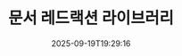 ---
############################# Static ############################
layout: "family"
date:  2025-09-19T19:29:16
draft: false

product: "Redaction"
product_tag: "redaction"

lang: ko

############################# Head ############################
head_title: "문서 레드랙션 솔루션. 민감한 데이터를 수정하거나 삭제하십시오."
head_description: "PDF, Word 문서, Excel 스프레드시트, PowerPoint 프레젠테이션, 이미지 등에서 텍스트, 이미지 또는 메타데이터를 제거, 수정 또는 숨깁니다. .NET, Java, Python 또는 클라우드 기반 애플리케이션에서 저희 라이브러리를 사용하세요."

############################# Header ############################
title: "문서 레드랙션 라이브러리"
description:  |
  다양한 파일 형식에서 개인 정보를 숨기거나 제거하십시오.

  민감한 내용을 제거하기 위해 텍스트 또는 이미지를 수정하십시오.

  저희의 고급 기능을 사용하여 파일 메타데이터를 관리하십시오.

############################# Supported Platforms ###############################
supported_platforms:
  enable: true
  head_title: "플랫폼 선택"
  title: "플랫폼 독립성"
  description: "GroupDocs.Redaction 라이브러리는 다음 운영 체제와 프레임워크를 지원합니다:"
  details_link_title: "자세히 알아보기"

  items:
    # items loop
    - title: ".NET"
      description: GroupDocs.Redaction .NET 
      color: "blue"
      tag: "net"
      link: "/redaction/net/"
      features_link: "https://docs.groupdocs.com/redaction/net/system-requirements/"
      features:
          # features loop
          - rows: "3"
            content: |
                    NET 6.0+ <br> .NET Core 3.1 <br> .NET Framework 4.6.2+
      
          # features loop
          - rows: "4"
            content: |
                    Windows <br> Linux <br> Mac OS <br> Microsoft Azure
      
          # features loop
          - rows: "3"
            content: |
                    Microsoft Visual Studio <br> JetBrains Rider <br> Microsoft Visual Code
      
          # features loop
          - rows: "1"
            content: |
                    30+ file formats
      

    # items loop
    - title: "Java"
      description: GroupDocs.Redaction Java
      color: "red"
      tag: "java"
      link: "/redaction/java/"
      features_link: "https://docs.groupdocs.com/redaction/java/system-requirements/"
      features:
          # features loop
          - rows: "3"
            content: |
                    Java 8 or higher <br> Kotlin
      
          # features loop
          - rows: "4"
            content: |
                    Windows <br> Linux <br> Mac OS
      
          # features loop
          - rows: "3"
            content: |
                    IntelliJ IDEA <br> Eclipse <br> NetBeans
      
          # features loop
          - rows: "1"
            content: |
                    30+ file formats

    # items loop
    - title: "Python"
      description: GroupDocs.Redaction Python
      color: "yellow"
      tag: "python-net"
      link: "/redaction/python-net/"
      features_link: "https://docs.groupdocs.com/redaction/python-net/system-requirements/"
      features:
          # features loop
          - rows: "3"
            content: |
                    Python 3.9+ and .Net 6+
      
          # features loop
          - rows: "4"
            content: |
                    Windows <br> Linux <br> Mac OS
      
          # features loop
          - rows: "3"
            content: |
                    IDLE <br> PyCharm <br> Visual Studio Code
      
          # features loop
          - rows: "1"
            content: |
                    30+ file formats

############################# Features ###############################
features:
  enable: true
  title: "GroupDocs.Redaction 개요"
  description: "PDF, 오피스 문서, 이미지 및 기타 비즈니스 파일의 콘텐츠를 관리하는 솔루션입니다."

  items:
    # items loop
    - icon: "text"
      title: "텍스트 제거 또는 수정"
      content: "문서에서 민감한 텍스트를 찾아서 레드랙션합니다."

    # items loop
    - icon: "image"
      title: "이미지 레드랙션"
      content: "추가적인 노력을 들이지 않고 파일 내 이미지 영역을 숨길 수 있습니다."

    # items loop
    - icon: "template"
      title: "메타데이터 관리"
      content: "Word 문서의 저자 또는 이미지의 EXIF 데이터와 같은 메타데이터를 삭제하거나 교체할 수 있습니다."

    # items loop
    - icon: "pdf"
      title: "고급 기능"
      content: "정규식이나 AI 통합을 사용하여 레드랙션할 데이터를 검색합니다."

############################# Code samples ############################
code_samples:
  enable: true
  title: "GroupDocs.Redaction 코드 샘플"
  description: "GroupDocs.Redaction 레드랙션 작업의 전형적인 사용 사례입니다."
  items:
    # code sample loop
    - title: "PDF 문서의 텍스트 레드랙션 방법"
      content: |
       GroupDocs.Redaction은 몇 단계만으로 문서에서 텍스트를 레드랙션하는 최상의 솔루션입니다.
      samples:
        - language: "C#"
          color: "blue"
          content: |
            ```csharp {style=abap}   
            // 레드랙션할 파일 경로를 Redactor 인스턴스에 전달합니다.
            using (Redactor redactor  = new Redactor("source.pdf"))
            {
                // 레드랙션 옵션을 제공합니다.
                var redaction = new ExactPhraseRedaction("Sensitive data", new ReplacementOptions("[hidden]"));

                // 레드랙션 후 결과를 저장합니다.
                redactor.Apply(redaction);

                var outputFile = redactor.Save();
            }   
            ```
        - language: "Java"
          color: "red"
          content: |
            ```java {style=abap}   
            // 레드랙션할 파일 경로를 Redactor 인스턴스에 전달합니다.
            final Redactor redactor  = new Redactor("source.pdf");

            try 
            {
                // 레드랙션 옵션을 제공합니다.
                ExactPhraseRedaction redaction = new ExactPhraseRedaction("Sensitive data", new ReplacementOptions("[hidden]"));

                // 레드랙션 후 결과를 저장합니다.
                redactor.apply(redaction);
                redactor.save();
            }
            finally { redactor.close(); } 
            ```
        - language: "Python"
          color: "yellow"
          content: |
            ```python {style=abap}
            import groupdocs.redaction as gr
            import groupdocs.redaction.options as gro
            import groupdocs.redaction.redactions as grr

            def run():

                # 레드랙션할 파일 경로를 Redactor 인스턴스에 전달합니다.
                with gr.Redactor("source.pdf") as redactor:

                    # 레드랙션 옵션을 제공합니다.
                    repl_opt = grr.ReplacementOptions("[hidden]")
                    ex_red = grr.ExactPhraseRedaction("Sensitive data", repl_opt)

                    # 레드랙션 후 결과를 저장합니다.
                    result = redactor.apply(ex_red)
        
                    so = gro.SaveOptions()
                    so.add_suffix = True
                    so.rasterize_to_pdf = False
                    result_path = redactor.save(so)
            ```

############################# Supported Formats ###############################
formats:
  enable: true
  title: "30개 이상의 파일 형식 지원"
  description: "GroupDocs.Redaction는 널리 사용되는 비즈니스 파일 형식 전반에 걸쳐 레드랙션 작업을 지원합니다."

############################# Metrics ###############################
metrics:
  enable: true
  title: "GroupDocs.Redaction 성과"
  description: "우리 라이브러리의 성공을 강조하는 주요 메트릭을 발견하세요."

  items:
    # items loop
    - number: "30+"
      title: "지원되는 형식"
      content: "GroupDocs.Redaction는 30개 이상의 널리 사용되는 파일 형식에서 작업을 지원합니다."

    # items loop
    - number: "440k"
      title: "NuGet 다운로드"
      content: "GroupDocs.Redaction을 .NET에서 NuGet에서 440,000회 이상 다운로드되었습니다."

    # items loop
    - number: "12k"
      title: "Maven 다운로드"
      content: "GroupDocs.Redaction는 강력한 Java 레드랙션 기능을 제공하며, Maven에서 12,000회 이상의 다운로드가 있습니다."

    # items loop
    - number: "140+"
      title: "만족스러운 고객"
      content: "전 세계 기업과 개인 개발자는 GroupDocs 제품에 의존하여 혁신적인 솔루션을 구축하고 있습니다."


############################# Customers ###############################
customers:
  enable: true
  title: "우리의 만족스러운 고객들"
  description: "GroupDocs 라이브러리는 세계적으로 인정받고 존경받는 브랜드에서 신뢰받고 있습니다."

  items:
    # items loop
    - title: "BenQ Corporation"
      logo: "benq"
      
    # items loop
    - title: "Nasdaq Stock Market"
      logo: "nasdaq"
      
    # items loop
    - title: "AT&T Inc."
      logo: "att"
      
    # items loop
    - title: "Customer logo AstraZeneca"
      logo: "astrazeneca"
      
    # items loop
    - title: "Central Bank of Argentina"
      logo: "argentinacentralbank"
      
    # items loop
    - title: "Roche Holding AG"
      logo: "roche"
      
    # items loop
    - title: "Capita"
      logo: "capita"
      
    # items loop
    - title: "Axa S.A."
      logo: "axa"
      
    # items loop
    - title: "Instructure Inc."
      logo: "instructure"
      
    # items loop
    - title: "Wipro"
      logo: "wipro"


############################# Actions ###############################
actions:
  enable: true
  title: "시작할 준비가 되셨나요?"
  description: "GroupDocs.Redaction의 기능을 무료로 사용해 보세요."

  items:
    # items loop
    - title: ".NET"
      color: "blue"
      link: "/redaction/net/"

    # items loop
    - title: "Java"
      color: "red"
      link: "/redaction/java/"

    # items loop
    - title: "Node.js"
      color: "yellow"
      link: "/redaction/python-net/"   

############################# FAQ ###############################
faq:
  enable: true
  title: "자주 묻는 질문"
  description: "가장 자주 묻는 질문에 대한 답변입니다."

  items:
    # items loop
    - question: "GroupDocs.Redaction 라이브러리를 사용하여 문서를 조작하기 위해 외부 소프트웨어가 필요한가요?"
      answer: "GroupDocs.Redaction는 Adobe Acrobat, Microsoft Office 및 기타 외부 소프트웨어를 필요로 하지 않습니다."

    # items loop
    - question: "GroupDocs.Redaction 라이브러리를 구매하기 전에 체험해 볼 수 있나요?"
      answer: "예, 라이센스를 구매하지 않고도 GroupDocs.Redaction를 체험해 볼 수 있습니다. 체험 모드에서 작동하며, 이는 체험 배지를 추가하고 출력 제한을 첫 3페이지로 제한합니다. 제약 없이 테스트하려면 30일 임시 라이센스를 요청하세요. 자세한 내용은 [여기](https://purchase.groupdocs.com/temporary-license/)를 참조하세요."

    # items loop
    - question: "사용할 수 있는 라이센스 옵션은 무엇인가요?"
      answer: "개발 및 배포 요구에 따라 여러 라이센스 유형을 제공합니다. 여기에는 사용량에 따라 개발자 기준, 사이트 기준 및 미터형 라이센스가 포함됩니다. 자세한 내용은 [여기](https://purchase.groupdocs.com/pricing/redaction/net/)에서 확인하세요."

############################# Cloud Links ###############################
cloud_links:
  enable: false
  title: "GroupDocs.Redaction 로우 코드 API"
  description: "우리의 클라우드 기반 REST API를 사용하여 문서 레드랙션을 모든 애플리케이션에 통합하세요."
  
  items:
    # items loop
    - title: "GroupDocs.Redaction Cloud for cURL"
      content: "cURL 명령을 사용하여 지원되는 다양한 파일 형식의 문서를 레드랙션합니다."
      icon: "groupdocs_redaction-for-curl"
      link: "https://products.groupdocs.cloud/redaction/curl"

    # items loop
    - title: "GroupDocs.Redaction Cloud for .NET"
      content: "Microsoft .NET 애플리케이션에서 템플릿을 사용하여 이미지, 텍스트 및 메타데이터를 추출하거나 문서를 레드랙션합니다."
      icon: "groupdocs_redaction-for-net"
      link: "https://products.groupdocs.cloud/redaction/net"

    # items loop
    - title: "GroupDocs.Redaction Cloud for Java"
      content: "Java SDK를 사용하여 Java 기반 애플리케이션 내에서 문서를 레드랙션하고 데이터를 추출합니다."
      icon: "groupdocs_redaction-for-java"
      link: "https://products.groupdocs.cloud/redaction/java"

############################# App links ###############################
app_links:
  enable: true
  title: "GroupDocs.Redaction 무코드 앱"
  description: "브라우저에서 직접 30개 이상의 인기 파일 형식을 레드랙션할 수 있는 웹 기반 애플리케이션입니다."

  items:
    # items loop
    - title: "GroupDocs.Redaction Total"
      content: "Word, Excel, PowerPoint, PDF 등 30개 이상의 파일 형식을 레드랙션할 수 있는 무료 온라인 도구입니다."
      icon: "groupdocs_redaction-app"
      link: "https://products.groupdocs.app/redaction/total"

    # items loop
    - title: "GroupDocs.Redaction DOCX"
      content: "브라우저에서 Word 문서를 레드랙션하고 이미지, 텍스트 또는 메타데이터를 추출합니다."
      icon: "groupdocs_words-app"
      link: "https://products.groupdocs.app/redaction/docx"

    # items loop
    - title: "GroupDocs.Redaction PDF"
      content: "모든 장치 또는 플랫폼에서 제한 없이 작동하는 무료 PDF 레드랙션 도구입니다."
      icon: "groupdocs_pdf-app"
      link: "https://products.groupdocs.app/redaction/pdf"


      


---